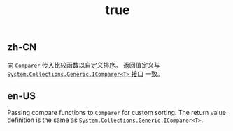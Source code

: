 ﻿---
order: 1
title:
  en-US: Custom sort
  zh-CN: 自定义排序
---

## zh-CN

向 `Comparer` 传入比较函数以自定义排序。 返回值定义与 [`System.Collections.Generic.IComparer<T>` 接口](https://docs.microsoft.com/zh-cn/dotnet/api/system.collections.generic.icomparer-1?view=net-5.0&WT.mc_id=DT-MVP-5003987) 一致。


## en-US

Passing compare functions to `Comparer` for custom sorting. The return value definition is the same as [`System.Collections.Generic.IComparer<T>`](https://docs.microsoft.com/en-us/dotnet/api/system.collections.generic.icomparer-1?view=net-5.0&WT.mc_id=DT-MVP-5003987).
